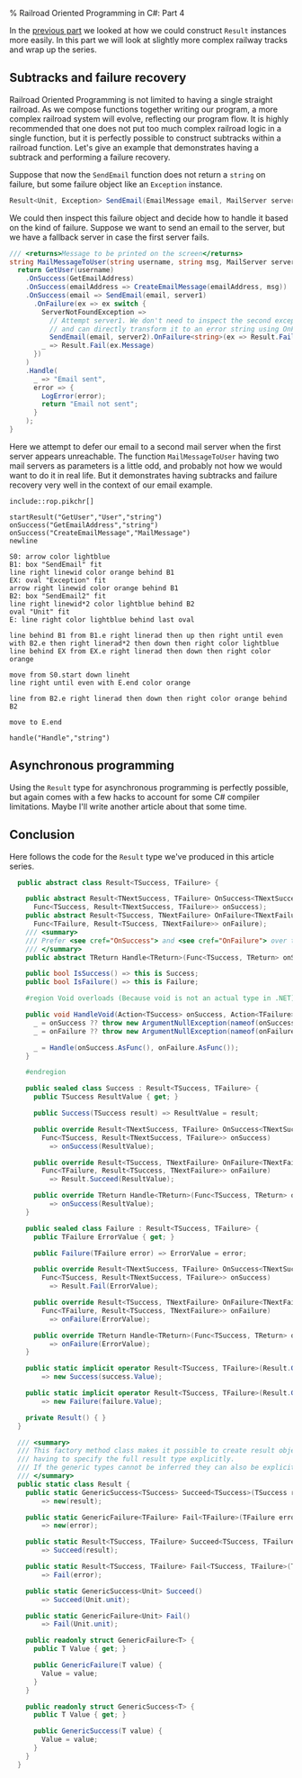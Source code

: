 % Railroad Oriented Programming in C#: Part 4

In the [previous part](/?page=rop-cs-3) we looked at how we could construct `Result` instances more easily.
In this part we will look at slightly more complex railway tracks and wrap up the series.

## Subtracks and failure recovery

Railroad Oriented Programming is not limited to having a single straight railroad.
As we compose functions together writing our program, a more complex railroad system will evolve, reflecting our program flow.
It is highly recommended that one does not put too much complex railroad logic in a single function, but it is perfectly possible to construct subtracks within a railroad function.
Let's give an example that demonstrates having a subtrack and performing a failure recovery.

Suppose that now the `SendEmail` function does not return a `string` on failure, but some failure object like an `Exception` instance.

~~~~cs
Result<Unit, Exception> SendEmail(EmailMessage email, MailServer server);
~~~~

We could then inspect this failure object and decide how to handle it based on the kind of failure.
Suppose we want to send an email to the server, but we have a fallback server in case the first server fails.

~~~~cs
/// <returns>Message to be printed on the screen</returns>
string MailMessageToUser(string username, string msg, MailServer server1, MailServer server2) {
  return GetUser(username)
    .OnSuccess(GetEmailAddress)
    .OnSuccess(emailAddress => CreateEmailMessage(emailAddress, msg))
    .OnSuccess(email => SendEmail(email, server1)
      .OnFailure(ex => ex switch {
        ServerNotFoundException => 
          // Attempt server1. We don't need to inspect the second exception,
          // and can directly transform it to an error string using OnFailure.
          SendEmail(email, server2).OnFailure<string>(ex => Result.Fail(ex.Message)),
        _ => Result.Fail(ex.Message)
      })
    )
    .Handle(
      _ => "Email sent",
      error => {
        LogError(error);
        return "Email not sent";
      }
    );
}
~~~~

Here we attempt to defer our email to a second mail server when the first server appears unreachable.
The function `MailMessageToUser` having two mail servers as parameters is a little odd, and probably not how we would want to do it in real life.
But it demonstrates having subtracks and failure recovery very well in the context of our email example.

~~~~pikchr
include::rop.pikchr[]

startResult("GetUser","User","string")
onSuccess("GetEmailAddress","string")
onSuccess("CreateEmailMessage","MailMessage")
newline

S0: arrow color lightblue
B1: box "SendEmail" fit
line right linewid color orange behind B1
EX: oval "Exception" fit
arrow right linewid color orange behind B1
B2: box "SendEmail2" fit
line right linewid*2 color lightblue behind B2
oval "Unit" fit
E: line right color lightblue behind last oval

line behind B1 from B1.e right linerad then up then right until even with B2.e then right linerad*2 then down then right color lightblue
line behind EX from EX.e right linerad then down then right color orange

move from S0.start down lineht
line right until even with E.end color orange

line from B2.e right linerad then down then right color orange behind B2

move to E.end

handle("Handle","string")
~~~~

## Asynchronous programming

Using the `Result` type for asynchronous programming is perfectly possible, but again comes with a few hacks to account for some C# compiler limitations.
Maybe I'll write another article about that some time.

## Conclusion

Here follows the code for the `Result` type we've produced in this article series. 

~~~~cs
  public abstract class Result<TSuccess, TFailure> {

    public abstract Result<TNextSuccess, TFailure> OnSuccess<TNextSuccess>(
      Func<TSuccess, Result<TNextSuccess, TFailure>> onSuccess);
    public abstract Result<TSuccess, TNextFailure> OnFailure<TNextFailure>(
      Func<TFailure, Result<TSuccess, TNextFailure>> onFailure);
    /// <summary>
    /// Prefer <see cref="OnSuccess"> and <see cref="OnFailure"> over this method for returning Result types.
    /// </summary>
    public abstract TReturn Handle<TReturn>(Func<TSuccess, TReturn> onSuccess, Func<TFailure, TReturn> onFailure);

    public bool IsSuccess() => this is Success;
    public bool IsFailure() => this is Failure;

    #region Void overloads (Because void is not an actual type in .NET)

    public void HandleVoid(Action<TSuccess> onSuccess, Action<TFailure> onFailure) {
      _ = onSuccess ?? throw new ArgumentNullException(nameof(onSuccess));
      _ = onFailure ?? throw new ArgumentNullException(nameof(onFailure));

      _ = Handle(onSuccess.AsFunc(), onFailure.AsFunc());
    }

    #endregion

    public sealed class Success : Result<TSuccess, TFailure> {
      public TSuccess ResultValue { get; }

      public Success(TSuccess result) => ResultValue = result;

      public override Result<TNextSuccess, TFailure> OnSuccess<TNextSuccess>(
        Func<TSuccess, Result<TNextSuccess, TFailure>> onSuccess)
          => onSuccess(ResultValue);

      public override Result<TSuccess, TNextFailure> OnFailure<TNextFailure>(
        Func<TFailure, Result<TSuccess, TNextFailure>> onFailure)
          => Result.Succeed(ResultValue);

      public override TReturn Handle<TReturn>(Func<TSuccess, TReturn> onSuccess, Func<TFailure, TReturn> onFailure)
          => onSuccess(ResultValue);
    }

    public sealed class Failure : Result<TSuccess, TFailure> {
      public TFailure ErrorValue { get; }

      public Failure(TFailure error) => ErrorValue = error;

      public override Result<TNextSuccess, TFailure> OnSuccess<TNextSuccess>(
        Func<TSuccess, Result<TNextSuccess, TFailure>> onSuccess)
          => Result.Fail(ErrorValue);

      public override Result<TSuccess, TNextFailure> OnFailure<TNextFailure>(
        Func<TFailure, Result<TSuccess, TNextFailure>> onFailure)
          => onFailure(ErrorValue);

      public override TReturn Handle<TReturn>(Func<TSuccess, TReturn> onSuccess, Func<TFailure, TReturn> onFailure)
          => onFailure(ErrorValue);
    }

    public static implicit operator Result<TSuccess, TFailure>(Result.GenericSuccess<TSuccess> success)
        => new Success(success.Value);

    public static implicit operator Result<TSuccess, TFailure>(Result.GenericFailure<TFailure> failure)
        => new Failure(failure.Value);

    private Result() { }
  }

  /// <summary>
  /// This factory method class makes it possible to create result objects without
  /// having to specify the full result type explicitly.
  /// If the generic types cannot be inferred they can also be explicitly passed.
  /// </summary>
  public static class Result {
    public static GenericSuccess<TSuccess> Succeed<TSuccess>(TSuccess result)
        => new(result);

    public static GenericFailure<TFailure> Fail<TFailure>(TFailure error)
        => new(error);

    public static Result<TSuccess, TFailure> Succeed<TSuccess, TFailure>(TSuccess result)
        => Succeed(result);

    public static Result<TSuccess, TFailure> Fail<TSuccess, TFailure>(TFailure error)
        => Fail(error);

    public static GenericSuccess<Unit> Succeed()
        => Succeed(Unit.unit);

    public static GenericFailure<Unit> Fail()
        => Fail(Unit.unit);

    public readonly struct GenericFailure<T> {
      public T Value { get; }

      public GenericFailure(T value) {
        Value = value;
      }
    }

    public readonly struct GenericSuccess<T> {
      public T Value { get; }

      public GenericSuccess(T value) {
        Value = value;
      }
    }
  }
~~~~

